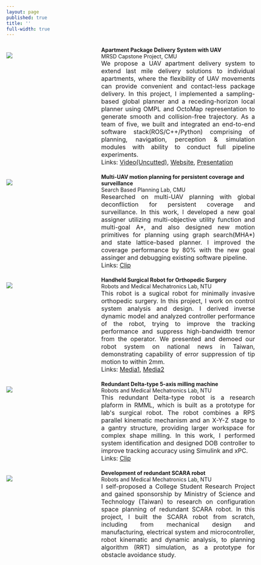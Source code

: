 ```yaml
---
layout: page
published: true
title: ''
full-width: true
---
```


<div class="container" style="width: 130%; padding-top: 10px">
    <div style="float: left; width:230px; padding-top: 15px">
        <img src="{{site.baseurl}}/img/plan.png" vertical-align='middle'/>
    </div>
    <div style="margin-left:250px">
        <b>Apartment Package Delivery System with UAV </b><br>
         MRSD Capstone Project, CMU<br>
         <div align="justify">
           <font size="3" >We propose a UAV apartment delivery system to extend last mile delivery solutions to individual apartments, where the flexibility of UAV movements can provide convenient and contact-less package delivery. In this project, I implemented a sampling-based global planner and a receding-horizon local planner using OMPL and OctoMap representation to generate smooth and collision-free trajectory. As a team of five, we built and integrated an end-to-end software stack(ROS/C++/Python) comprising of planning, navigation, perception & simulation modules with ability to conduct full pipeline experiments. <br>
           Links: <a href="https://www.youtube.com/watch?v=aZkY3W1cSWI&feature=emb_title">Video(Uncutted)</a>, <a href="https://mrsdprojects.ri.cmu.edu/2020teamf/">Website</a>, <a href="https://docs.google.com/presentation/d/1TXZD6ZQ26Hlsn0iPK27genaAL-0yA7YpqnoywkC6_Zc/edit?usp=sharing">Presentation</a>
         </font>
         </div> 
    </div>
</div>


<div class="container" style="width: 130%; padding-top: 20px">
    <div style="float: left; width:230px; padding-top: 15px">
        <img src="{{site.baseurl}}/img/MHI.png" vertical-align='middle'/>
    </div>
    <div style="margin-left:250px">
        <b>Multi-UAV motion planning for persistent coverage and surveillance </b><br>
         Search Based Planning Lab, CMU<br>
         <div align="justify">
           <font size="3" >Researched on multi-UAV planning with global deconfliction for persistent coverage and surveillance. In this work, I developed a new goal assigner utilizing multi-objective utility function and multi-goal A*, and also designed new motion primitives for planning using graph search(MHA*) and state lattice-based planner. I improved the coverage performance by 80% with the new goal assinger and debugging existing software pipeline.<br>
           Links: <a href="https://youtu.be/6_fcSuORXCA">Clip</a>
         </font>
         </div> 
    </div>
</div>

<div class="container" style="width: 130%; padding-top: 20px">
    <div style="float: left; width:230px; padding-top: 15px">
        <img src="{{site.baseurl}}/img/surgical_robot.jpeg" vertical-align='middle'/>
    </div>
    <div style="margin-left:250px">
        <b>Handheld Surgical Robot for Orthopedic Surgery </b><br>
         Robots and Medical Mechatronics Lab, NTU<br>
         <div align="justify">
           <font size="3" >This robot is a sugical robot for minimally invasive orthopedic surgery. In this project, I work on control system analysis and design. I derived inverse dynamic model and analyzed controller performance of the robot, trying to improve the tracking performance and suppress high-bandwidth tremor from the operator. We presented and demoed our robot system on national news in Taiwan, demonstrating capability of error suppression of tip motion to within 2mm.<br>
           Links: <a href="https://www.youtube.com/watch?v=eWTnA_MdFLk">Media1</a>, <a href="https://today.line.me/tw/v2/article/%E9%AA%A8%E7%A7%91%E9%81%94%E6%96%87%E8%A5%BF%EF%BC%8C%E7%82%B3%E7%A2%A9%E7%94%9F%E9%86%AB%E5%BE%AE%E5%89%B5%E6%89%8B%E8%A1%93%E6%A9%9F%E5%99%A8%E4%BA%BA%E8%AE%93%E6%B2%BB%E7%99%82%E6%9B%B4%E7%B2%BE%E6%BA%96%E6%9C%89%E6%95%88-ReWzom">Media2</a>
         </font>
         </div> 
    </div>
</div>

<div class="container" style="width: 130%; padding-top: 20px">
    <div style="float: left; width:230px; padding-top: 15px">
        <img src="{{site.baseurl}}/img/delta.jpg" vertical-align='middle'/>
    </div>
    <div style="margin-left:250px">
        <b>Redundant Delta-type 5-axis milling machine </b><br>
         Robots and Medical Mechatronics Lab, NTU<br>
         <div align="justify">
           <font size="3" >This redundant Delta-type robot is a research plaform in RMML, which is built as a prototype for lab's surgical robot. The robot combines a RPS parallel kinematic mechanism and an X-Y-Z stage to a gantry structure, providing larger workspace for complex shape milling. In this work, I performed system identification and designed DOB controller to improve tracking accuracy using Simulink and xPC.<br>
           Links: <a href="https://youtu.be/N-_jca0M_K4">Clip</a>
         </font>
         </div> 
    </div>
</div>

<div class="container" style="width: 130%; padding-top: 20px">
    <div style="float: left; width:230px; padding-top: 15px">
        <img src="{{site.baseurl}}/img/SCARA.jpeg" vertical-align='middle'/>
    </div>
    <div style="margin-left:250px">
        <b>Development of redundant SCARA robot</b><br>
         Robots and Medical Mechatronics Lab, NTU<br>
         <div align="justify">
           <font size="3" > I self-proposed a College Student Research Project and gained sponsorship by Ministry of Science and Technology (Taiwan) to research on configuration space planning of redundant SCARA robot. In this project, I built the SCARA robot from scratch, including from mechanical design and manufacturing, electrical system and microcontroller, robot kinematic and dynamic analysis, to planning algorithm (RRT) simulation, as a prototype for obstacle avoidance study. <br>
           </font>
         </div> 
    </div>
</div>